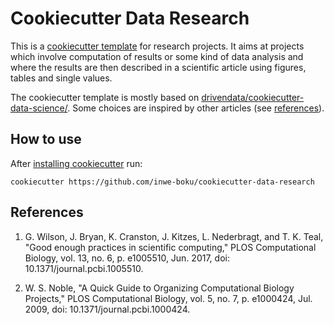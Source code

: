 # Cookiecutter Data Research

This is a [cookiecutter template](https://cookiecutter.readthedocs.io/) for research projects. It
aims at projects which involve computation of results or some kind of data analysis and where the
results are then described in a scientific article using figures, tables and single values.

The cookiecutter template is mostly based on [drivendata/cookiecutter-data-science/](https://drivendata.github.io/cookiecutter-data-science/). Some choices are inspired by other articles (see [references](#references)).

## How to use

After [installing cookiecutter](https://cookiecutter.readthedocs.io/en/stable/README.html#installation) run:

    cookiecutter https://github.com/inwe-boku/cookiecutter-data-research


## References

1. G. Wilson, J. Bryan, K. Cranston, J. Kitzes, L. Nederbragt, and T. K. Teal, "Good enough practices in scientific computing," PLOS Computational Biology, vol. 13, no. 6, p. e1005510, Jun. 2017, doi: 10.1371/journal.pcbi.1005510.

2. W. S. Noble, "A Quick Guide to Organizing Computational Biology Projects," PLOS Computational Biology, vol. 5, no. 7, p. e1000424, Jul. 2009, doi: 10.1371/journal.pcbi.1000424.
